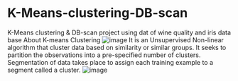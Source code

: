 # K-Means-clustering-DB-scan
K-Means clustering &amp;  DB-scan project using dat of wine quality and iris data base
About K-means Clustering ![image](https://user-images.githubusercontent.com/90887293/161680535-e9fab052-3943-4629-85e4-c242a4e6b84c.png)
It is an Unsupervised Non-linear algorithm that cluster data based on similarity or similar groups. It seeks to partition the observations into a pre-specified number of clusters. Segmentation of data takes place to assign each training example to a segment called a cluster. 
![image](https://user-images.githubusercontent.com/90887293/161680567-3c279bf7-5dbc-48d3-a09e-fc7a9e1b33f3.png)
